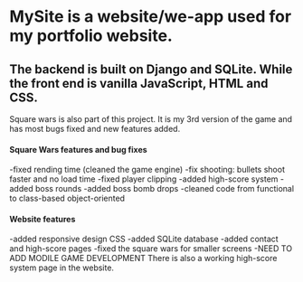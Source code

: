 # MySite is a website/we-app used for my portfolio website.

## The backend is built on Django and SQLite. While the front end is vanilla JavaScript, HTML and CSS.
Square wars is also part of this project. It is my 3rd version of the game and has most bugs fixed and new features added.

#### Square Wars features and bug fixes
-fixed rending time (cleaned the game engine)
-fix shooting: bullets shoot faster and no load time
-fixed player clipping
-added high-score system
-added boss rounds
-added boss bomb drops
-cleaned code from functional to class-based object-oriented

#### Website features
-added responsive design CSS
-added SQLite database
-added contact and high-score pages
-fixed the square wars for smaller screens
-NEED TO ADD MODILE GAME DEVELOPMENT 
There is also a working high-score system page in the website.
